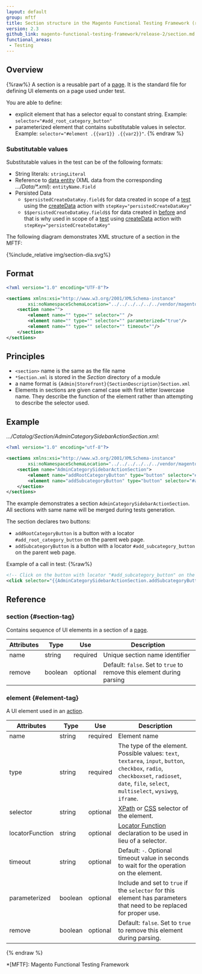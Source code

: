 ```yaml
---
layout: default
group: mftf
title: Section structure in the Magento Functional Testing Framework (release 2)
version: 2.3
github_link: magento-functional-testing-framework/release-2/section.md
functional_areas:
 - Testing
---
```


## Overview

{%raw%}
A section is a reusable part of a [page].
It is the standard file for defining UI elements on a page used under test.

You are able to define:

- explicit element that has a selector equal to constant string.
Example: `selector="#add_root_category_button"`
- parameterized element that contains substitutable values in selector.
Example: `selector="#element .{{var1}} .{{var2}}"`.
{% endraw %}
### Substitutable values

Substitutable values in the test can be of the following formats:

* String literals: `stringLiteral`
* Reference to [data entity][data] (XML data from the corresponding _.../Data/*.xml_): `entityName.Field`
* Persisted Data
    * `$persistedCreateDataKey.field$` for data created in scope of a [test] using the [createData] action with `stepKey="persistedCreateDataKey"`
    * `$$persistedCreateDataKey.field$$` for data created in [before] and that is why used in scope of a [test] using [createData] action with `stepKey="persistedCreateDataKey"`

The following diagram demonstrates XML structure of a section in the MFTF:

{%include_relative img/section-dia.svg%}

## Format

```xml
<?xml version="1.0" encoding="UTF-8"?>

<sections xmlns:xsi="http://www.w3.org/2001/XMLSchema-instance"
        xsi:noNamespaceSchemaLocation="../../../../../../vendor/magento/magento2-functional-testing-framework/src/Magento/FunctionalTestingFramework/Page/etc/SectionObject.xsd">
    <section name="">
        <element name="" type="" selector="" />
        <element name="" type="" selector="" parameterized="true"/>
        <element name="" type="" selector="" timeout=""/>
    </section>
</sections>
```

## Principles

* `<section>` name is the same as the file name
* `*Section.xml` is stored in the _Section_ directory of a module
* a name format is `{Admin|Storefront}{SectionDescription}Section.xml`
* Elements in sections are given camel case with first letter lowercase name.
  They describe the function of the element rather than attempting to describe the selector used.

## Example

_.../Catalog/Section/AdminCategorySidebarActionSection.xml_:

```xml
<?xml version="1.0" encoding="utf-8"?>

<sections xmlns:xsi="http://www.w3.org/2001/XMLSchema-instance"
        xsi:noNamespaceSchemaLocation="../../../../../../vendor/magento/magento2-functional-testing-framework/src/Magento/FunctionalTestingFramework/Page/etc/SectionObject.xsd">
    <section name="AdminCategorySidebarActionSection">
        <element name="addRootCategoryButton" type="button" selector="#add_root_category_button" timeout="30"/>
        <element name="addSubcategoryButton" type="button" selector="#add_subcategory_button" timeout="30"/>
    </section>
</sections>
```

The example demonstrates a section `AdminCategorySidebarActionSection`.
All sections with same name will be merged during tests generation.

The section declares two buttons:

* `addRootCategoryButton` is a button with a locator `#add_root_category_button` on the parent web page.
* `addSubcategoryButton` is a button with a locator `#add_subcategory_button` on the parent web page.

Example of a call in test:
{%raw%}
```xml
<!-- Click on the button with locator "#add_subcategory_button" on the web page-->
<click selector="{{AdminCategorySidebarActionSection.addSubcategoryButton}}" stepKey="clickOnAddSubCategory"/>
```

## Reference

### section {#section-tag}

Contains sequence of UI elements in a section of a [page].

Attributes|Type|Use|Description
---|---|---|---
name|string|required|Unique section name identifier
remove|boolean|optional|Default: `false`. Set to `true` to remove this element during parsing

### element {#element-tag}

A UI element used in an [action].

Attributes|Type|Use|Description
---|---|---|---
name|string|required|Element name
type|string|required|The type of the element. Possible values: `text`, `textarea`, `input`, `button`, `checkbox`, `radio`, `checkboxset`, `radioset`, `date`, `file`, `select`, `multiselect`, `wysiwyg`, `iframe`.
selector|string|optional|[XPath] or [CSS] selector of the element.
locatorFunction|string|optional|[Locator Function] declaration to be used in lieu of a selector.
timeout|string|optional|Default: `-`. Optional timeout value in seconds to wait for the operation on the element.
parameterized|boolean|optional|Include and set to `true` if the `selector` for this element has parameters that need to be replaced for proper use.
remove|boolean|optional|Default: `false`. Set to `true` to remove this element during parsing.

{% endraw %}

<!-- LINK DEFINITIONS -->

<!-- devdocs links -->

[action]: ./test/actions.html
[before]: ./test.html#before
[createData]: ./test/actions.html#createdata
[data]: ./data.html
[Locator Function]: ./section/locator-functions.html
[page]: ./page.html
[test]: ./test.html#test
[tests]: ./test.html

<!-- External links -->

[CSS]: https://www.w3schools.com/cssref/css_selectors.asp
[XPath]: https://www.w3schools.com/xml/xpath_nodes.asp

<!-- Abbreviations -->

*[MFTF]: Magento Functional Testing Framework
